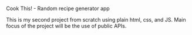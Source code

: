 Cook This! - Random recipe generator app

This is my second project from scratch using plain html, css, and JS. Main focus of the project will be the use of public APIs. 
